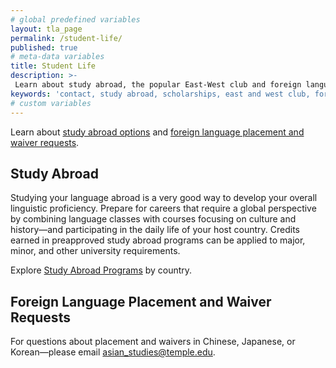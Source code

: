 ```yaml
---
# global predefined variables
layout: tla_page
permalink: /student-life/
published: true
# meta-data variables
title: Student Life
description: >-
 Learn about study abroad, the popular East-West club and foreign language placement.
keywords: 'contact, study abroad, scholarships, east and west club, foreign language assessment'
# custom variables
---
```

Learn about [study abroad options](#study-abroad) and [foreign language placement and waiver requests](#foreign-language-placement-waiver-and-assessment-requests).

## Study Abroad
Studying your language abroad is a very good way to develop your overall linguistic proficiency. Prepare for careers that require a global perspective by combining language classes with courses focusing on culture and history—and participating in the daily life of your host country. Credits earned in preapproved study abroad programs can be applied to major, minor, and other university requirements.  

Explore [Study Abroad Programs](https://studyabroad.temple.edu/programs) by country.

## Foreign Language Placement and Waiver Requests
For questions about placement and waivers in Chinese, Japanese, or Korean—please email [asian_studies@temple.edu](mailto:asian_studies@temple.edu).
